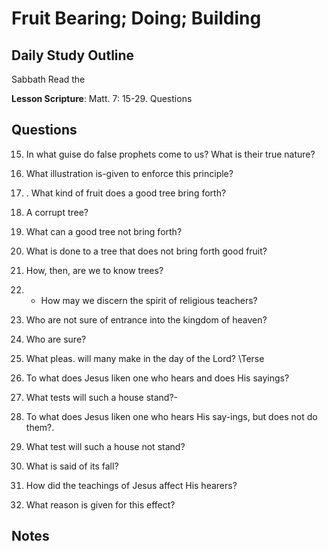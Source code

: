 # Fruit Bearing; Doing; Building

## Daily Study Outline

Sabbath Read the

**Lesson Scripture**: Matt. 7: 15-29. Questions

## Questions

15. In what guise do false prophets come to us? What is their true nature?

3. What illustration is-given to enforce this principle? 

4. . What kind of fruit does a good tree bring forth? 

17. A corrupt tree?

5. What can a good tree not bring forth? 

6. What is done to a tree that does not bring forth good fruit? 

7. How, then, are we to know trees? 

20. - How may we discern the spirit of religious teachers? 

8. Who are not sure of entrance into the kingdom of heaven? 

21. Who are sure?

9. What pleas. will many make in the day of the Lord? \Terse

1. To what does Jesus liken one who hears and does His sayings? 

12. What tests will such a house stand?- 

13. To what does Jesus liken one who hears His say-ings, but does not do them?.

14. What test will such a house not stand? 

27. What is said of its fall? 

15. How did the teachings of Jesus affect His hearers? 

16. What reason is given for this effect? 

## Notes


